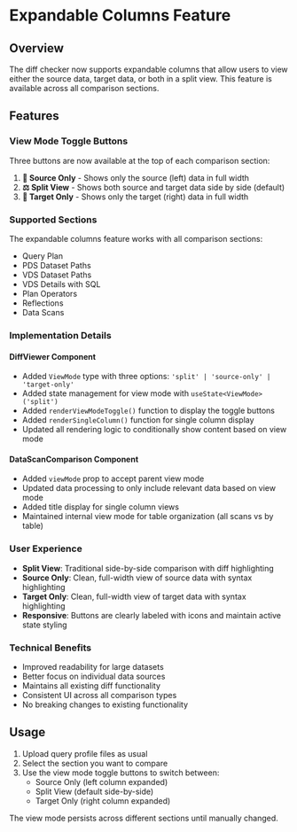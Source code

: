 # Expandable Columns Feature

## Overview
The diff checker now supports expandable columns that allow users to view either the source data, target data, or both in a split view. This feature is available across all comparison sections.

## Features

### View Mode Toggle Buttons
Three buttons are now available at the top of each comparison section:

1. **📄 Source Only** - Shows only the source (left) data in full width
2. **⚖️ Split View** - Shows both source and target data side by side (default)
3. **📄 Target Only** - Shows only the target (right) data in full width

### Supported Sections
The expandable columns feature works with all comparison sections:

- Query Plan
- PDS Dataset Paths  
- VDS Dataset Paths
- VDS Details with SQL
- Plan Operators
- Reflections
- Data Scans

### Implementation Details

#### DiffViewer Component
- Added `ViewMode` type with three options: `'split' | 'source-only' | 'target-only'`
- Added state management for view mode with `useState<ViewMode>('split')`
- Added `renderViewModeToggle()` function to display the toggle buttons
- Added `renderSingleColumn()` function for single column display
- Updated all rendering logic to conditionally show content based on view mode

#### DataScanComparison Component
- Added `viewMode` prop to accept parent view mode
- Updated data processing to only include relevant data based on view mode
- Added title display for single column views
- Maintained internal view mode for table organization (all scans vs by table)

### User Experience
- **Split View**: Traditional side-by-side comparison with diff highlighting
- **Source Only**: Clean, full-width view of source data with syntax highlighting
- **Target Only**: Clean, full-width view of target data with syntax highlighting
- **Responsive**: Buttons are clearly labeled with icons and maintain active state styling

### Technical Benefits
- Improved readability for large datasets
- Better focus on individual data sources
- Maintains all existing diff functionality
- Consistent UI across all comparison types
- No breaking changes to existing functionality

## Usage
1. Upload query profile files as usual
2. Select the section you want to compare
3. Use the view mode toggle buttons to switch between:
   - Source Only (left column expanded)
   - Split View (default side-by-side)
   - Target Only (right column expanded)

The view mode persists across different sections until manually changed. 
